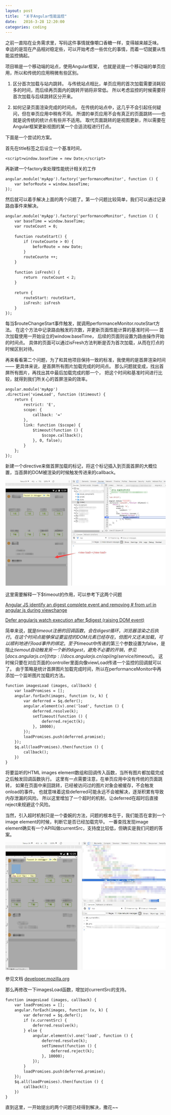 ```yaml
---
layout: post
title:  "关于Angular性能监控"
date:   2016-3-28 12:20:00
categories: coding
---
```


之前一直陷在业务需求里，写码这件事情就像嚼口香糖一样，变得越来越乏味。
幸运的是现在产品相对稳定些，可以开始考虑一些优化的事情，而着一切就要从性能监控搞起。

项目嘛是一个移动端的站点，使用Angular框架，
也就是说是一个移动端的单页应用，所以和传统的应用稍微有些区别。

1. 区分首次加载与站内跳转。
与传统站点相比，单页应用的首次加载需要消耗较多的时间，而后续再页面内的跳转开销将非常低。
所以考虑监控的时候需要将首次加载与后续跳转区分开来。

2. 如何记录页面渲染完成的时间点。
在传统的站点中，这几乎不会引起任何疑问，但在单页应用中稍有不同。
所谓的单页应用不会有真正的页面跳转——也就是说传统的统计点有些并不适用。
取代页面跳转的是视图更新，所以需要在Angular框架更新视图的某一个合适流程进行打点。

下面是一个尝试的方案。

首先在title标签之后设立一个基准时间，

    <script>window.baseTime = new Date;</script>

再新建一个factory来处理性能统计相关的工作

    angular.module('myApp').factory('performanceMonitor', function () {
        var beforRoute = window.baseTime;
    });

然后就可以着手解决上面的两个问题了。第一个问题比较简单，我们可以通过记录路由事件来解决。

    angular.module('myApp').factory('performanceMonitor', function () {
        var baseTime = window.baseTime;
        var routeCount = 0;
        
        function routeStart() {
            if (routeCounte > 0) {
                beforRoute = new Date;
            }
            routeCounte ++;
        }
        
        function isFresh() {
            return  routeCount < 2;
        }
        
        return {
            routeStart: routeStart,
            isFresh: isFresh
        }
    });

每当$routeChangeStart事件触发，就调用performanceMonitor.routeStart方法。
在这个方法中记录路由触发的次数，并更新页面性能计算的基准时间——
首次加载使用一开始设立的window.baseTime，
后续的页面则设置为路由操作开始的时间点。
具体的页面可以通过isFresh方法判断是否为首次加载，从而在打点的时候区别对待。

再来看看第二个问题，为了和其他项目保持一致的标准，我使用的是首屏渲染时间——
更具体来说，是首屏所有图片加载完成的时间点。
那么问题就变成，找出首屏所有图片，再找出其中最后加载完成的那一个，
把这个时间和基准时间进行比较，就得到我们所关心的首屏渲染的效率。

    angular.module('myApp')
    .directive('viewLoad', function ($timeout) {
        return {
            restrict: 'E',
            scope: {
                callback: '='
            },
            link: function ($scope) {
                $timeout(function () {
                    $scope.callback();
                }, 0, false);
            }
        };
    });

新建一个directive来做首屏加载的标记，将这个标记插入到页面首屏的大概位置，当首屏的DOM被渲染的时候触发传进来的callback。

![screenshot](/images/about-Angular-performance-monitoring1.jpg)

这里需要解释一下$timeout的作用，可以参考下这两个问题

[Angular JS identify an digest complete event and removing # from url in angular js during viewchange](http://stackoverflow.com/questions/21138388/angular-js-identify-an-digest-complete-event-and-removing-from-url-in-angular)

[Defer angularjs watch execution after $digest (raising DOM event)](http://stackoverflow.com/questions/16066239/defer-angularjs-watch-execution-after-digest-raising-dom-event)

简单来说，就是$timeout注册的回调函数，会在digest循环，浏览器渲染之后执行。
在这个时间点能够保证要监控的DOM元素已经存在，但图片又还未加载，可以顺利地进行load事件的绑定。
至于$timeout中传递的第三个参数设置为false，是阻止$tiemout自动触发另一个新的digest，避免不必要的开销，
参见 [docs.angularjs.cn](http://docs.angularjs.cn/api/ng/service/$timeout)。
这时候只要在对应页面的controller里面向像viewLoad传递一个监控的回调就可以了。
由于策略是统计首屏图片加载完成时间，所以在performanceMonitor中再添加一个监听图片加载的方法。

    function imagesLoad (images, callback) {
        var loadPromises = [];
        angular.forEach(images, function (v, k) {
            var deferred = $q.defer();
            angular.element(v).one('load', function () {
                deferred.resolve(k);
                setTimeout(function () {
                    deferred.reject(k);
                }, 10000);
            });
            loadPromises.push(deferred.promise);
        });
        $q.all(loadPromises).then(function () {
            callback();
        })
    }

将要监听的HTML images element数组和回调传入函数，当所有图片都加载完成之后触发回调函数执行。
这里有一点需要注意，在单页应用中没有传统的页面跳转，
如果在页面中来回跳转，已经被访问过的图片对象会被缓存，不会触发onload的事件。
也就意味着这些deferred可能永远不会被解决，逐渐积累有导致内存泄漏的风险。
所以这里增加了一个超时的机制，让deferred在超时后直接reject来规避这个风险。

当然，引入超时机制只是一个委婉的方法，问题的根本在于，我们能否在拿到一个image element的时候，判断它是否已经加载完毕。
一番查找发现image element确实有一个API叫做currentSrc，支持度比较低，但确实是我们问题的答案。

![screenshot](/images/about-Angular-performance-monitoring2.jpg)

参见文档 [developer.mozilla.org](https://developer.mozilla.org/en-US/docs/Web/API/HTMLImageElement)

那么再修改一下imagesLoad函数，增加对currentSrc的支持。

    function imagesLoad (images, callback) {
        var loadPromises = [];
        angular.forEach(images, function (v, k) {
            var deferred = $q.defer();
            if (v.currentSrc) {
                deferred.resolve(k);
            } else {
                angular.element(v).one('load', function () {
                    deferred.resolve(k);
                    setTimeout(function () {
                        deferred.reject(k);
                    }, 10000);
                });
            }
            loadPromises.push(deferred.promise);
        });
        $q.all(loadPromises).then(function () {
            callback();
        })
    }

直到这里，一开始提出的两个问题已经得到解决，撒花~~
